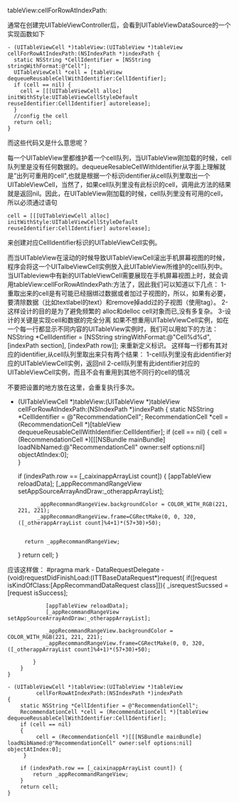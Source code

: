 tableView:cellForRowAtIndexPath:

通常在创建完UITableViewController后，会看到UITableViewDataSource的一个实现函数如下

	- (UITableViewCell *)tableView:(UITableView *)tableView cellForRowAtIndexPath:(NSIndexPath *)indexPath {
	  static NSString *CellIdentifier = [NSString stringWithFormat:@"Cell"];
	  UITableViewCell *cell = [tableView dequeueReusableCellWithIdentifier:CellIdentifier];
	  if (cell == nil) {
	    cell = [[[UITableViewCell alloc] initWithStyle:UITableViewCellStyleDefault reuseIdentifier:CellIdentifier] autorelease];
	  }
	  //config the cell
	  return cell;
	}

而这些代码又是什么意思呢？

每一个UITableView里都维护着一个cell队列，当UITableView刚加载的时候，cell队列里是没有任何数据的。dequeueResableCellWithIdentifier从字面上理解就是”出列可重用的cell",也就是根据一个标识identifier从cell队列里取出一个UITableViewCell，当然了，如果cell队列里没有此标识的cell，调用此方法的结果就是返回nil。因此，在UITableView刚加载的时候，cell队列里没有可用的cell，所以必须通过语句

	cell = [[[UITableViewCell alloc] initWithStyle:UITableViewCellStyleDefault reuseIdentifier:CellIdentifier] autorelease];

来创建对应CellIdentifier标识的UITableViewCell实例。


而当UITableView在滚动的时候导致UITableViewCell滚出手机屏幕视图的时候，程序会将这一个UITalbeViewCell实例放入此UITableView所维护的cell队列中。当UITableview中有新的UITableViewCell需要展现在手机屏幕视图上时，就会调用tableView:cellForRowAtIndexPath:方法了，因此我们可以知道以下几点：
1-重取出来的cell是有可能已经捆绑过数据或者加过子视图的，所以，如果有必要，要清除数据（比如textlabel的text）和remove掉add过的子视图（使用tag）。
2-这样设计的目的是为了避免频繁的 alloc和delloc cell对象而已,没有多复杂。
3-设计的关键是实现cell和数据的完全分离
如果不想重用UITableViewCell实例，如在一个每一行都显示不同内容的UITableView实例时，我们可以用如下的方法：
NSString *CellIdentifier = [NSString stringWithFormat:@"Cell%d%d", [indexPath section], [indexPath row]];
来重新定义标识。
这样每一行都有其对应的identifier,从cell队列里取出来只有两个结果：
1-cell队列里没有此identifier对应的UITableViewCell实例，返回nil
2-cell队列里有此identifier对应的UITableViewCell实例，而且不会有重用到其他不同行的cell的情况


不要把设置的地方放在这里，会重复执行多次。
- (UITableViewCell *)tableView:(UITableView *)tableView 
         cellForRowAtIndexPath:(NSIndexPath *)indexPath 
{
    static NSString *CellIdentifier = @"RecommendationCell";
    RecommendationCell *cell = (RecommendationCell *)[tableView dequeueReusableCellWithIdentifier:CellIdentifier];
    if (cell == nil) 
    {
         cell = (RecommendationCell *)[[[NSBundle mainBundle] loadNibNamed:@"RecommendationCell" owner:self options:nil] objectAtIndex:0];              
	 }
	
    if (indexPath.row == [_caixinappArrayList count]) {
		   [appTableView reloadData];
            [_appRecommandRangeView setAppSourceArrayAndDraw:_otherappArrayList];
        
            _appRecommandRangeView.backgroundColor = COLOR_WITH_RGB(221, 221, 221);
            _appRecommandRangeView.frame=CGRectMake(0, 0, 320, ([_otherappArrayList count]%4+1)*(57+30)+50);
	
	
        return _appRecommandRangeView;
	}
	return cell;
}


应该这样做：
	#pragma mark - DataRequestDelegate
	- (void)requestDidFinishLoad:(ITTBaseDataRequest*)request{
	    if([request isKindOfClass:[AppRecommandDataRequest class]]){
	        _isrequestSucssed = [request isSuccess];

	            [appTableView reloadData];
	            [_appRecommandRangeView setAppSourceArrayAndDraw:_otherappArrayList];
            
	            _appRecommandRangeView.backgroundColor = COLOR_WITH_RGB(221, 221, 221);
	            _appRecommandRangeView.frame=CGRectMake(0, 0, 320, ([_otherappArrayList count]%4+1)*(57+30)+50);
            
	        }
	    }
	}
	
	- (UITableViewCell *)tableView:(UITableView *)tableView 
	         cellForRowAtIndexPath:(NSIndexPath *)indexPath 
	{
	    static NSString *CellIdentifier = @"RecommendationCell";
	    RecommendationCell *cell = (RecommendationCell *)[tableView dequeueReusableCellWithIdentifier:CellIdentifier];
	    if (cell == nil) 
	    {
	         cell = (RecommendationCell *)[[[NSBundle mainBundle] loadNibNamed:@"RecommendationCell" owner:self options:nil] objectAtIndex:0];              
		 }

	    if (indexPath.row == [_caixinappArrayList count]) {
	        return _appRecommandRangeView;
		}
		return cell;
	}
	
